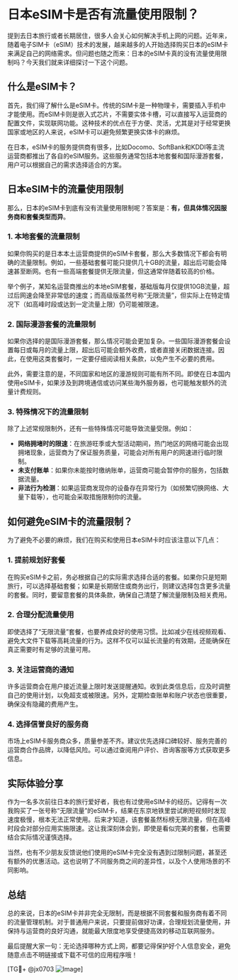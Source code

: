 # 日本eSIM卡是否有流量使用限制？

提到去日本旅行或者长期居住，很多人会关心如何解决手机上网的问题。近年来，随着电子SIM卡（eSIM）技术的发展，越来越多的人开始选择购买日本的eSIM卡来满足自己的网络需求。但问题也随之而来：日本的eSIM卡真的没有流量使用限制吗？今天我们就来详细探讨一下这个问题。

## 什么是eSIM卡？

首先，我们得了解什么是eSIM卡。传统的SIM卡是一种物理卡，需要插入手机中才能使用。而eSIM卡则是嵌入式芯片，不需要实体卡槽，可以直接写入运营商的配置文件，实现联网功能。这种技术的优点在于方便、灵活，尤其是对于经常更换国家或地区的人来说，eSIM卡可以避免频繁更换实体卡的麻烦。

在日本，eSIM卡的服务提供商有很多，比如Docomo、SoftBank和KDDI等主流运营商都推出了各自的eSIM服务。这些服务通常包括本地套餐和国际漫游套餐，用户可以根据自己的需求选择适合的方案。

## 日本eSIM卡的流量使用限制

那么，日本的eSIM卡到底有没有流量使用限制呢？答案是：**有，但具体情况因服务商和套餐类型而异**。

### 1. **本地套餐的流量限制**

如果你购买的是日本本土运营商提供的eSIM卡套餐，那么大多数情况下都会有明确的流量限制。例如，一些基础套餐可能只提供几十GB的流量，超出后可能会降速甚至断网。也有一些高端套餐提供无限流量，但这通常伴随着较高的价格。

举个例子，某知名运营商推出的本地eSIM套餐，基础版每月仅提供10GB流量，超过后网速会降至非常低的速度；而高级版虽然号称“无限流量”，但实际上在特定情况下（如高峰时段或达到一定流量上限）仍可能被限速。

### 2. **国际漫游套餐的流量限制**

如果你选择的是国际漫游套餐，那么情况可能会更加复杂。一些国际漫游套餐会设置每日或每月的流量上限，超出后可能会额外收费，或者直接关闭数据连接。因此，在使用这类套餐时，一定要仔细阅读相关条款，以免产生不必要的费用。

此外，需要注意的是，不同国家和地区的漫游规则可能有所不同。即使在日本国内使用eSIM卡，如果涉及到跨境通信或访问某些海外服务器，也可能触发额外的流量计费规则。

### 3. **特殊情况下的流量限制**

除了上述常规限制外，还有一些特殊情况可能导致流量受限。例如：

- **网络拥堵时的限速**：在旅游旺季或大型活动期间，热门地区的网络可能会出现拥堵现象，运营商为了保证服务质量，可能会对所有用户的网速进行临时限制。
- **未支付账单**：如果你未能按时缴纳账单，运营商可能会暂停你的服务，包括数据流量。
- **非法行为检测**：如果运营商发现你的设备存在异常行为（如频繁切换网络、大量下载等），也可能会采取措施限制你的流量。

## 如何避免eSIM卡的流量限制？

为了避免不必要的麻烦，我们在购买和使用日本eSIM卡时应该注意以下几点：

### 1. **提前规划好套餐**

在购买eSIM卡之前，务必根据自己的实际需求选择合适的套餐。如果你只是短期旅行，可以选择基础套餐；如果是长期居住或商务出行，则建议选择包含更多流量的套餐。同时，要留意套餐的具体条款，确保自己清楚了解流量限制及相关费用。

### 2. **合理分配流量使用**

即使选择了“无限流量”套餐，也要养成良好的使用习惯。比如减少在线视频观看、避免大文件下载等高耗流量的行为。这样不仅可以延长流量的有效期，还能确保在真正需要时有足够的流量可用。

### 3. **关注运营商的通知**

许多运营商会在用户接近流量上限时发送提醒通知。收到此类信息后，应及时调整自己的使用计划，以免超支或被限速。另外，定期检查账单和账户状态也很重要，确保没有隐藏的费用产生。

### 4. **选择信誉良好的服务商**

市场上eSIM卡服务商众多，质量参差不齐。建议优先选择口碑较好、服务完善的运营商合作品牌，以降低风险。可以通过查阅用户评价、咨询客服等方式获取更多信息。

## 实际体验分享

作为一名多次前往日本的旅行爱好者，我也有过使用eSIM卡的经历。记得有一次我购买了一张号称“无限流量”的eSIM卡，结果在东京地铁里尝试刷短视频时发现速度极慢，根本无法正常使用。后来才知道，该套餐虽然标榜无限流量，但在高峰时段会对部分应用实施限速。这让我深刻体会到，即使是看似完美的套餐，也需要结合实际情况谨慎选择。

当然，也有不少朋友反馈说他们使用的eSIM卡完全没有遇到过限制问题，甚至还有额外的优惠活动。这也说明了不同服务商之间的差异性，以及个人使用场景的不同影响。

## 总结

总的来说，日本的eSIM卡并非完全无限制，而是根据不同套餐和服务商有着不同的流量管理机制。对于普通用户来说，只要提前做好功课，合理规划流量使用，并保持与运营商的良好沟通，就能最大限度地享受便捷高效的移动互联网服务。

最后提醒大家一句：无论选择哪种方式上网，都要记得保护好个人信息安全，避免随意点击不明链接或下载不可信的应用程序哦！

[TG💪+ @jx0703 ![Image](https://github.com/user-attachments/assets/dbca1d08-cadb-493c-b0ec-ad6f7a83f270)]